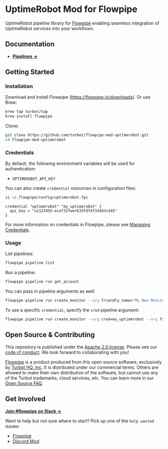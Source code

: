 # UptimeRobot Mod for Flowpipe

UptimeRobot pipeline library for [Flowpipe](https://flowpipe.io) enabling seamless integration of UptimeRobot services into your workflows.

## Documentation

- **[Pipelines →](https://hub.flowpipe.io/mods/turbot/uptimerobot/pipelines)**

## Getting Started

### Installation

Download and install Flowpipe (https://flowpipe.io/downloads). Or use Brew:

```sh
brew tap turbot/tap
brew install flowpipe
```

Clone:

```sh
git clone https://github.com/turbot/flowpipe-mod-uptimerobot.git
cd flowpipe-mod-uptimerobot
```

### Credentials

By default, the following environment variables will be used for authentication:

- `UPTIMEROBOT_API_KEY`

You can also create `credential` resources in configuration files:

```sh
vi ~/.flowpipe/config/uptimerobot.fpc
```

```hcl
credential "uptimerobot" "my_uptimerobot" {
  api_key = "u1123455-ecaf32fwer633fdf4f33dd3c445"
}
```

For more information on credentials in Flowpipe, please see [Managing Credentials](https://flowpipe.io/docs/run/credentials).

### Usage

List pipelines:

```sh
flowpipe pipeline list
```

Run a pipeline:

```sh
flowpipe pipeline run get_account
```

You can pass in pipeline arguments as well:

```sh
flowpipe pipeline run create_monitor --arg friendly_name="My New Monitor" --arg url="https://example.com" --arg type="1"
```

To use a specific `credential`, specify the `cred` pipeline argument:

```sh
flowpipe pipeline run create_monitor --arg cred=my_uptimerobot --arg friendly_name="My New Monitor" --arg url="https://example.com" --arg type="1"
```

## Open Source & Contributing

This repository is published under the [Apache 2.0 license](https://www.apache.org/licenses/LICENSE-2.0). Please see our [code of conduct](https://github.com/turbot/.github/blob/main/CODE_OF_CONDUCT.md). We look forward to collaborating with you!

[Flowpipe](https://flowpipe.io) is a product produced from this open source software, exclusively by [Turbot HQ, Inc](https://turbot.com). It is distributed under our commercial terms. Others are allowed to make their own distribution of the software, but cannot use any of the Turbot trademarks, cloud services, etc. You can learn more in our [Open Source FAQ](https://turbot.com/open-source).

## Get Involved

**[Join #flowpipe on Slack →](https://flowpipe.io/community/join)**

Want to help but not sure where to start? Pick up one of the `help wanted` issues:

- [Flowpipe](https://github.com/turbot/flowpipe/labels/help%20wanted)
- [Discord Mod](https://github.com/turbot/flowpipe-mod-discord/labels/help%20wanted)
